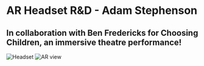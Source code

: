 # AR Headset R&D - Adam Stephenson
## In collaboration with Ben Fredericks for Choosing Children, an immersive theatre performance!

![Headset](https://user-images.githubusercontent.com/33556576/223178299-0814afc4-1b9d-4872-8eeb-9cbfd044f0df.jpg)
![AR view](https://user-images.githubusercontent.com/33556576/223178512-5b35d17d-b8d7-45d8-bcfb-fcd1670ace65.jpg)
